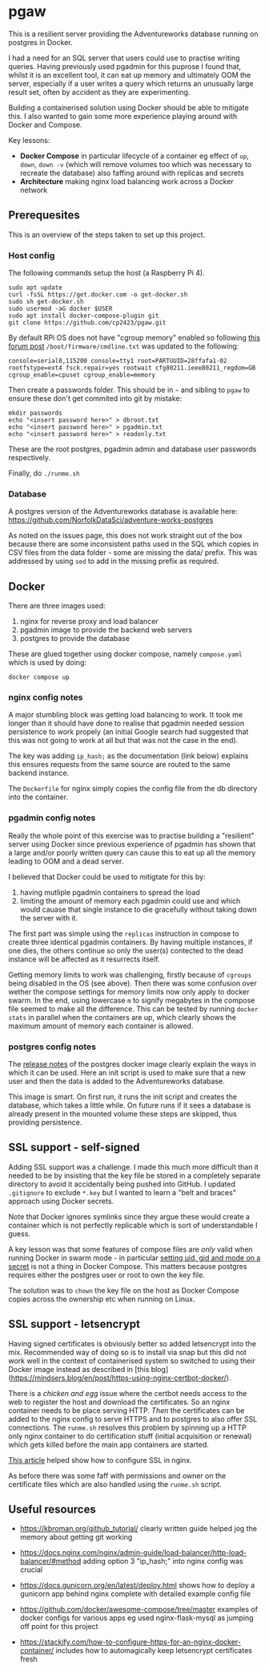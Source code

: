 # pgaw
This is a resilient server providing the Adventureworks database
running on postgres in Docker.

I had a need for an SQL server that users could use to practise writing
queries. Having previously used pgadmin for this puprose I found that, 
whilst it is an excellent tool, it can eat up memory and ultimately OOM
the server, especially if a user writes a query which returns an
unusually large result set, often by accident as they are experimenting.

Building a containerised solution using Docker should be able to mitigate
this. I also wanted to gain some more experience playing around with Docker
and Compose.

Key lessons:
- **Docker Compose** in particular lifecycle of a container eg effect of
`up`, `down`, `down -v` (which will remove volumes too which was necessary
to recreate the database) also faffing around with replicas and secrets
- **Architecture** making nginx load balancing work across a Docker network

## Prerequesites

This is an overview of the steps taken to set up this project.

### Host config

The following commands setup the host (a Raspberry Pi 4).

```
sudo apt update
curl -fsSL https://get.docker.com -o get-docker.sh
sudo sh get-docker.sh
sudo usermod -aG docker $USER
sudo apt install docker-compose-plugin git
git clone https://github.com/cp2423/pgaw.git
```

By default RPi OS does not have "cgroup memory" enabled so following
[this forum post](https://forums.raspberrypi.com/viewtopic.php?t=203128)
`/boot/firmware/cmdline.txt` was updated to the following:
```
console=serial0,115200 console=tty1 root=PARTUUID=28ffafa1-02 rootfstype=ext4 fsck.repair=yes rootwait cfg80211.ieee80211_regdom=GB cgroup_enable=cpuset cgroup_enable=memory
```

Then create a passwords folder. This should be in `~` and sibling to `pgaw`
to ensure these don't get commited into git by mistake:

```
mkdir passwords
echo "<insert password here>" > dbroot.txt
echo "<insert password here>" > pgadmin.txt
echo "<insert password here>" > readonly.txt
```

These are the root postgres, pgadmin admin and database user passwords
respectively.

Finally, do `./runme.sh`

### Database

A postgres version of the Adventureworks database is available here: 
https://github.com/NorfolkDataSci/adventure-works-postgres

As noted on the issues page, this does not work straight out of the box
because there are some inconsistent paths used in the SQL which copies
in CSV files from the data folder - some are missing the data/ prefix.
This was addressed by using `sed` to add in the missing prefix as required.

## Docker

There are three images used:

1. nginx for reverse proxy and load balancer
2. pgadmin image to provide the backend web servers
3. postgres to provide the database

These are glued together using docker compose, namely `compose.yaml` which
is used by doing:
```
docker compose up
```

### nginx config notes

A major stumbling block was getting load balancing to work. It took me
longer than it should have done to realise that pgadmin needed
session persistence to work propely (an initial Google search had
suggested that this was not going to work at all but that was not 
the case in the end).

The key was adding `ip_hash;` as the documentation (link below)
explains this ensures requests from the same source are routed
to the same backend instance.

The `Dockerfile` for nginx simply copies the config file from the db
directory into the container.

### pgadmin config notes

Really the whole point of this exercise was to practise building a
"resilient" server using Docker since previous experience of 
pgadmin has shown that a large and/or poorly written query can
cause this to eat up all the memory leading to OOM and a dead 
server.

I believed that Docker could be used to mitigtate for this by:

1. having mutliple pgadmin containers to spread the load
2. limiting the amount of memory each pgadmin could use and
which would cauase that single instance to die gracefully
without taking down the server with it.

The first part was simple using the `replicas` instruction in
compose to create three identical pgadmin containers. By having
multiple instances, if one dies, the others continue so only the
user(s) contected to the dead instance will be affected as it
resurrects itself.

Getting memory limits to work was challenging, firstly 
because of `cgroups` being disabled in the OS (see above).
Then there was some confusion over wether the compose 
settings for memory limits now only apply to docker swarm.
In the end, using lowercase `m` to signify megabytes in
the compose file seemed to make all the difference. This
can be tested by running `docker stats` in parallel when 
the containers are up, which clearly shows the maximum 
amount of memory each container is allowed.

### postgres config notes

The [release notes](https://hub.docker.com/_/postgres) of the
postgres docker image clearly explain the ways in which it 
can be used. Here an init script is used to make sure that 
a new user and then the data is added to the Adventureworks
database.

This image is smart. On first run, it runs the init script
and creates the database, which takes a little while. On future
runs if it sees a database is already present in the mounted 
volume these steps are skipped, thus providing persistence.

## SSL support - self-signed

Adding SSL support was a challenge. I made this much more difficult
than it needed to be by insisting that the key file
be stored in a completely separate directory to avoid it accidentally
being pushed into GitHub. I updated `.gitignore` to exclude `*.key`
but I wanted to learn a "belt and braces" approach using Docker secrets.

Note that Docker ignores symlinks since they argue these would create a
container which is not perfectly replicable which is sort of 
understandable I guess.

A key lesson was that some features of compose files are *only* valid
when running Docker in swarm mode - in particular 
[setting uid, gid and mode on a secret](https://github.com/docker/compose/issues/9648)
is not a thing in Docker Compose. This matters because postgres
requires either the postgres user or root to own the key file.

The solution was to `chown` the key file on the host as Docker Compose
copies across the ownership etc when running on Linux.

## SSL support - letsencrypt

Having signed certificates is obviously better so added letsencrypt into
the mix. Recommended way of doing so is to install via snap but this
did not work well in the context of containerised system so switched to
using their Docker image instead as described in [this blog]
(https://mindsers.blog/en/post/https-using-nginx-certbot-docker/).

There is a *chicken and egg* issue where the certbot needs access to
the web to register the host and download the certificates. So an nginx
container needs to be place serving HTTP. *Then* the certificates can be
added to the nginx config to serve HTTPS and to postgres to also offer 
SSL connections. The `runme.sh` resolves this problem by spinning up a
HTTP only nginx container to do certification stuff (initial acquisition
or renewal) which gets killed before the main app containers are started.

[This article](https://www.digitalocean.com/community/tutorials/how-to-configure-nginx-with-ssl-as-a-reverse-proxy-for-jenkins)
helped show how to configure SSL in nginx.

As before there was some faff with permissions and owner on the certificate
files which are also handled using the `runme.sh` script. 

## Useful resources

* https://kbroman.org/github_tutorial/ clearly written guide helped jog the
memory about getting git working

* https://docs.nginx.com/nginx/admin-guide/load-balancer/http-load-balancer/#method
adding option 3 "ip_hash;" into nginx config was crucial

* https://docs.gunicorn.org/en/latest/deploy.html shows how to deploy a
gunicorn app behind nginx complete with detailed example config file

* https://github.com/docker/awesome-compose/tree/master examples of docker 
configs for various apps eg used nginx-flask-mysql as jumping off point for
this project

* https://stackify.com/how-to-configure-https-for-an-nginx-docker-container/
includes how to automagically keep letsencrypt certificates fresh
